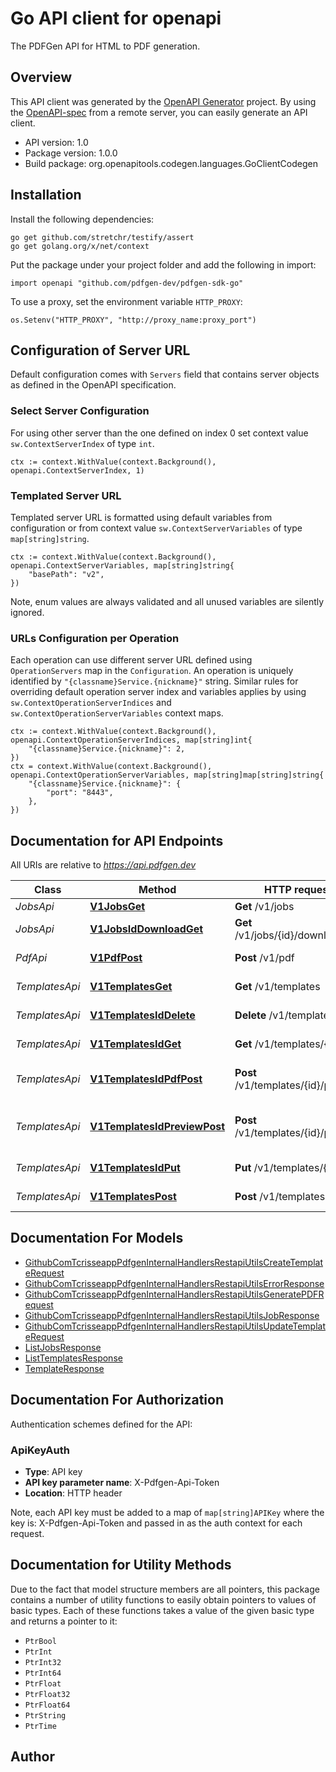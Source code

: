 # Go API client for openapi

The PDFGen API for HTML to PDF generation.

## Overview
This API client was generated by the [OpenAPI Generator](https://openapi-generator.tech) project.  By using the [OpenAPI-spec](https://www.openapis.org/) from a remote server, you can easily generate an API client.

- API version: 1.0
- Package version: 1.0.0
- Build package: org.openapitools.codegen.languages.GoClientCodegen

## Installation

Install the following dependencies:

```shell
go get github.com/stretchr/testify/assert
go get golang.org/x/net/context
```

Put the package under your project folder and add the following in import:

```golang
import openapi "github.com/pdfgen-dev/pdfgen-sdk-go"
```

To use a proxy, set the environment variable `HTTP_PROXY`:

```golang
os.Setenv("HTTP_PROXY", "http://proxy_name:proxy_port")
```

## Configuration of Server URL

Default configuration comes with `Servers` field that contains server objects as defined in the OpenAPI specification.

### Select Server Configuration

For using other server than the one defined on index 0 set context value `sw.ContextServerIndex` of type `int`.

```golang
ctx := context.WithValue(context.Background(), openapi.ContextServerIndex, 1)
```

### Templated Server URL

Templated server URL is formatted using default variables from configuration or from context value `sw.ContextServerVariables` of type `map[string]string`.

```golang
ctx := context.WithValue(context.Background(), openapi.ContextServerVariables, map[string]string{
	"basePath": "v2",
})
```

Note, enum values are always validated and all unused variables are silently ignored.

### URLs Configuration per Operation

Each operation can use different server URL defined using `OperationServers` map in the `Configuration`.
An operation is uniquely identified by `"{classname}Service.{nickname}"` string.
Similar rules for overriding default operation server index and variables applies by using `sw.ContextOperationServerIndices` and `sw.ContextOperationServerVariables` context maps.

```golang
ctx := context.WithValue(context.Background(), openapi.ContextOperationServerIndices, map[string]int{
	"{classname}Service.{nickname}": 2,
})
ctx = context.WithValue(context.Background(), openapi.ContextOperationServerVariables, map[string]map[string]string{
	"{classname}Service.{nickname}": {
		"port": "8443",
	},
})
```

## Documentation for API Endpoints

All URIs are relative to *https://api.pdfgen.dev*

Class | Method | HTTP request | Description
------------ | ------------- | ------------- | -------------
*JobsApi* | [**V1JobsGet**](docs/JobsApi.md#v1jobsget) | **Get** /v1/jobs | List all Jobs
*JobsApi* | [**V1JobsIdDownloadGet**](docs/JobsApi.md#v1jobsiddownloadget) | **Get** /v1/jobs/{id}/download | Download file
*PdfApi* | [**V1PdfPost**](docs/PdfApi.md#v1pdfpost) | **Post** /v1/pdf | Generate PDF
*TemplatesApi* | [**V1TemplatesGet**](docs/TemplatesApi.md#v1templatesget) | **Get** /v1/templates | List all Templates
*TemplatesApi* | [**V1TemplatesIdDelete**](docs/TemplatesApi.md#v1templatesiddelete) | **Delete** /v1/templates/{id} | Delete Template
*TemplatesApi* | [**V1TemplatesIdGet**](docs/TemplatesApi.md#v1templatesidget) | **Get** /v1/templates/{id} | Get Templates
*TemplatesApi* | [**V1TemplatesIdPdfPost**](docs/TemplatesApi.md#v1templatesidpdfpost) | **Post** /v1/templates/{id}/pdf | Generate PDF from Template
*TemplatesApi* | [**V1TemplatesIdPreviewPost**](docs/TemplatesApi.md#v1templatesidpreviewpost) | **Post** /v1/templates/{id}/preview | Previews PDF with given variables
*TemplatesApi* | [**V1TemplatesIdPut**](docs/TemplatesApi.md#v1templatesidput) | **Put** /v1/templates/{id} | Update Template
*TemplatesApi* | [**V1TemplatesPost**](docs/TemplatesApi.md#v1templatespost) | **Post** /v1/templates | Create Template


## Documentation For Models

 - [GithubComTcrisseappPdfgenInternalHandlersRestapiUtilsCreateTemplateRequest](docs/GithubComTcrisseappPdfgenInternalHandlersRestapiUtilsCreateTemplateRequest.md)
 - [GithubComTcrisseappPdfgenInternalHandlersRestapiUtilsErrorResponse](docs/GithubComTcrisseappPdfgenInternalHandlersRestapiUtilsErrorResponse.md)
 - [GithubComTcrisseappPdfgenInternalHandlersRestapiUtilsGeneratePDFRequest](docs/GithubComTcrisseappPdfgenInternalHandlersRestapiUtilsGeneratePDFRequest.md)
 - [GithubComTcrisseappPdfgenInternalHandlersRestapiUtilsJobResponse](docs/GithubComTcrisseappPdfgenInternalHandlersRestapiUtilsJobResponse.md)
 - [GithubComTcrisseappPdfgenInternalHandlersRestapiUtilsUpdateTemplateRequest](docs/GithubComTcrisseappPdfgenInternalHandlersRestapiUtilsUpdateTemplateRequest.md)
 - [ListJobsResponse](docs/ListJobsResponse.md)
 - [ListTemplatesResponse](docs/ListTemplatesResponse.md)
 - [TemplateResponse](docs/TemplateResponse.md)


## Documentation For Authorization


Authentication schemes defined for the API:
### ApiKeyAuth

- **Type**: API key
- **API key parameter name**: X-Pdfgen-Api-Token
- **Location**: HTTP header

Note, each API key must be added to a map of `map[string]APIKey` where the key is: X-Pdfgen-Api-Token and passed in as the auth context for each request.


## Documentation for Utility Methods

Due to the fact that model structure members are all pointers, this package contains
a number of utility functions to easily obtain pointers to values of basic types.
Each of these functions takes a value of the given basic type and returns a pointer to it:

* `PtrBool`
* `PtrInt`
* `PtrInt32`
* `PtrInt64`
* `PtrFloat`
* `PtrFloat32`
* `PtrFloat64`
* `PtrString`
* `PtrTime`

## Author



